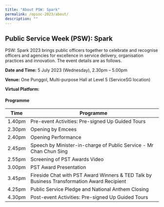 ```yaml
---
title: "About PSW: Spark"
permalink: /opsoc-2023/about/
description: ""
---
```

## Public Service Week (PSW): Spark
PSW: Spark 2023 brings public officers together to celebrate and recognise officers and agencies for excellence in service delivery, organisation practices and innovation. The event details are as follows.

**Date and Time:** 5 July 2023 (Wednesday), 2.30pm – 5.00pm

**Venue:** One Punggol, Multi-purpose Hall at Level 5 (ServiceSG location)

**Virtual Platform:**

#### Programme

| Time | Programme | 
| -------- | -------- | 
| 1.40pm     | Pre-event Activities: Pre-signed Up Guided Tours  | 
| 2.30pm     | Opening by Emcees     | 
| 2.40pm     | Opening Performance    | 
| 2.45pm     | Speech by Minister-in-charge of Public Service - Mr Chan Chun Sing     | 
| 2.55pm     | Screening of PST Awards Video     | 
| 3.00pm     | PST Award Presentation     | 
| 3.45pm     | Fireside Chat with PST Award Winners & TED Talk by Business Transformation Award Recipient     | 
| 4.25pm     | Public Service Pledge and National Anthem Closing     | 
| 4.30pm     | Post-event Activities: Pre-signed Up Guided Tours  |